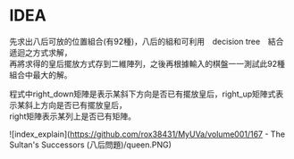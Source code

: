 # IDEA 

先求出八后可放的位置組合(有92種)，八后的組和可利用　decision tree　結合遞迴之方式求解，<br>
再將求得的皇后擺放方式存到二維陣列，之後再根據輸入的棋盤一一測試此92種組合中最大的解。<br>

程式中right_down矩陣是表示某斜下方向是否已有擺放皇后，right_up矩陣式表示某斜上方向是否已有擺放皇后，<br>
right矩陣表示某列上是否已有矩陣。<br>

![index_explain](https://github.com/rox38431/MyUVa/volume001/167 - The Sultan's Successors (八后問題)/queen.PNG)